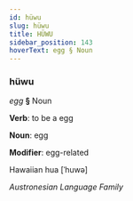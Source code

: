 ```yaml
---
id: hüwu
slug: hüwu
title: HÜWU
sidebar_position: 143
hoverText: egg § Noun
---
```


### hüwu

*egg* **§** Noun

**Verb**: to be a egg

**Noun**: egg

**Modifier**: egg-related

Hawaiian hua [ˈhuwə]

*Austronesian Language Family*